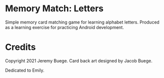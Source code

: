 # Memory Match: Letters
Simple memory card matching game for learning alphabet letters. Produced as a learning exercise for
practicing Android development.

# Credits

Copyright 2021 Jeremy Buege. Card back art designed by Jacob Buege.

Dedicated to Emily.
